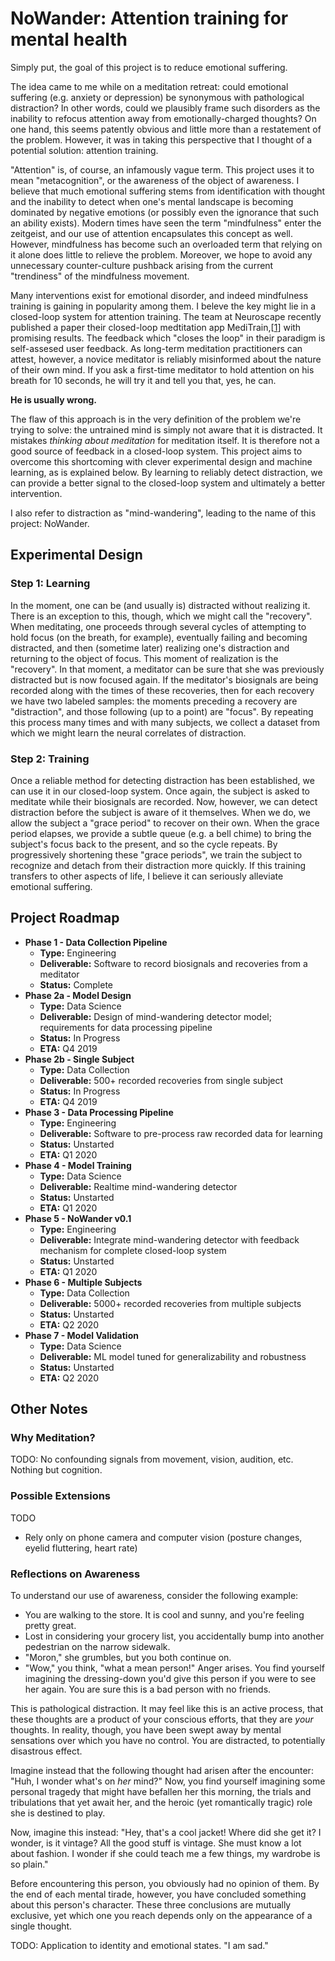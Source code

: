 # NoWander: Attention training for mental health

Simply put, the goal of this project is to reduce emotional suffering.

The idea came to me while on a meditation retreat: could emotional suffering (e.g. anxiety or depression) be synonymous with pathological distraction? In other words, could we plausibly frame such disorders as the inability to refocus attention away from emotionally-charged thoughts? On one hand, this seems patently obvious and little more than a restatement of the problem. However, it was in taking this perspective that I thought of a potential solution: attention training.

"Attention" is, of course, an infamously vague term. This project uses it to mean "metacognition", or the awareness of the object of awareness. I believe that much emotional suffering stems from identification with thought and the inability to detect when one's mental landscape is becoming dominated by negative emotions (or possibly even the ignorance that such an ability exists). Modern times have seen the term "mindfulness" enter the zeitgeist, and our use of attention encapsulates this concept as well. However, mindfulness has become such an overloaded term that relying on it alone does little to relieve the problem. Moreover, we hope to avoid any unnecessary counter-culture pushback arising from the current "trendiness" of the mindfulness movement.

Many interventions exist for emotional disorder, and indeed mindfulness training is gaining in popularity among them. I beleve the key might lie in a closed-loop system for attention training. The team at Neuroscape recently published a paper their closed-loop medtitation app MediTrain,[[1](https://www.nature.com/articles/s41562-019-0611-9)] with promising results. The feedback which "closes the loop" in their paradigm is self-assesed user feedback. As long-term meditation practitioners can attest, however, a novice meditator is reliably misinformed about the nature of their own mind. If you ask a first-time meditator to hold attention on his breath for 10 seconds, he will try it and tell you that, yes, he can.

**He is usually wrong.**

The flaw of this approach is in the very definition of the problem we're trying to solve: the untrained mind is simply not aware that it is distracted. It mistakes _thinking about meditation_ for meditation itself. It is therefore not a good source of feedback in a closed-loop system. This project aims to overcome this shortcoming with clever experimental design and machine learning, as is explained below. By learning to reliably detect distraction, we can provide a better signal to the closed-loop system and ultimately a better intervention.

I also refer to distraction as "mind-wandering", leading to the name of this project: NoWander.

## Experimental Design
### Step 1: Learning
In the moment, one can be (and usually is) distracted without realizing it. There is an exception to this, though, which we might call the "recovery". When meditating, one proceeds through several cycles of attempting to hold focus (on the breath, for example), eventually failing and becoming distracted, and then (sometime later) realizing one's distraction and returning to the object of focus. This moment of realization is the "recovery". In that moment, a meditator can be sure that she was previously distracted but is now focused again. If the meditator's biosignals are being recorded along with the times of these recoveries, then for each recovery we have two labeled samples: the moments preceding a recovery are "distraction", and those following (up to a point) are "focus". By repeating this process many times and with many subjects, we collect a dataset from which we might learn the neural correlates of distraction.

### Step 2: Training
Once a reliable method for detecting distraction has been established, we can use it in our closed-loop system. Once again, the subject is asked to meditate while their biosignals are recorded. Now, however, we can detect distraction before the subject is aware of it themselves. When we do, we allow the subject a "grace period" to recover on their own. When the grace period elapses, we provide a subtle queue (e.g. a bell chime) to bring the subject's focus back to the present, and so the cycle repeats. By progressively shortening these "grace periods", we train the subject to recognize and detach from their distraction more quickly. If this training transfers to other aspects of life, I believe it can seriously alleviate emotional suffering.

## Project Roadmap
* **Phase 1 - Data Collection Pipeline**
    * **Type:** Engineering
    * **Deliverable:** Software to record biosignals and recoveries from a meditator
    * **Status:** Complete
* **Phase 2a - Model Design**
    * **Type:** Data Science
    * **Deliverable:** Design of mind-wandering detector model; requirements for data processing pipeline
    * **Status:** In Progress
    * **ETA:** Q4 2019
* **Phase 2b - Single Subject**
    * **Type:** Data Collection
    * **Deliverable:** 500+ recorded recoveries from single subject
    * **Status:** In Progress
    * **ETA:** Q4 2019
* **Phase 3 - Data Processing Pipeline**
    * **Type:** Engineering
    * **Deliverable:** Software to pre-process raw recorded data for learning
    * **Status:** Unstarted
    * **ETA:** Q1 2020
* **Phase 4 - Model Training**
    * **Type:** Data Science
    * **Deliverable:** Realtime mind-wandering detector
    * **Status:** Unstarted
    * **ETA:** Q1 2020
* **Phase 5 - NoWander v0.1**
    * **Type:** Engineering
    * **Deliverable:** Integrate mind-wandering detector with feedback mechanism for complete closed-loop system
    * **Status:** Unstarted
    * **ETA:** Q1 2020
* **Phase 6 - Multiple Subjects**
    * **Type:** Data Collection
    * **Deliverable:** 5000+ recorded recoveries from multiple subjects
    * **Status:** Unstarted
    * **ETA:** Q2 2020
* **Phase 7 - Model Validation**
    * **Type:** Data Science
    * **Deliverable:** ML model tuned for generalizability and robustness
    * **Status:** Unstarted
    * **ETA:** Q2 2020


## Other Notes
### Why Meditation?
TODO: No confounding signals from movement, vision, audition, etc. Nothing but cognition.

### Possible Extensions
TODO
* Rely only on phone camera and computer vision (posture changes, eyelid fluttering, heart rate)

### Reflections on Awareness
To understand our use of awareness, consider the following example:
* You are walking to the store. It is cool and sunny, and you're feeling pretty great.
* Lost in considering your grocery list, you accidentally bump into another pedestrian on the narrow sidewalk.
* "Moron," she grumbles, but you both continue on.
* "Wow," you think, "what a mean person!" Anger arises. You find yourself imagining the dressing-down you'd give this person if you were to see her again. You are sure this is a bad person with no friends.

This is pathological distraction. It may feel like this is an active process, that these thoughts are a product of your conscious efforts, that they are _your_ thoughts. In reality, though, you have been swept away by mental sensations over which you have no control. You are distracted, to potentially disastrous effect.

Imagine instead that the following thought had arisen after the encounter: "Huh, I wonder what's on _her_ mind?" Now, you find yourself imagining some personal tragedy that might have befallen her this morning, the trials and tribulations that yet await her, and the heroic (yet romantically tragic) role she is destined to play.

Now, imagine this instead: "Hey, that's a cool jacket! Where did she get it? I wonder, is it vintage? All the good stuff is vintage. She must know a lot about fashion. I wonder if she could teach me a few things, my wardrobe is so plain."

Before encountering this person, you obviously had no opinion of them. By the end of each mental tirade, however, you have concluded something about this person's character. These three conclusions are mutually exclusive, yet which one you reach depends only on the appearance of a single thought.

TODO: Application to identity and emotional states. "I am sad."
